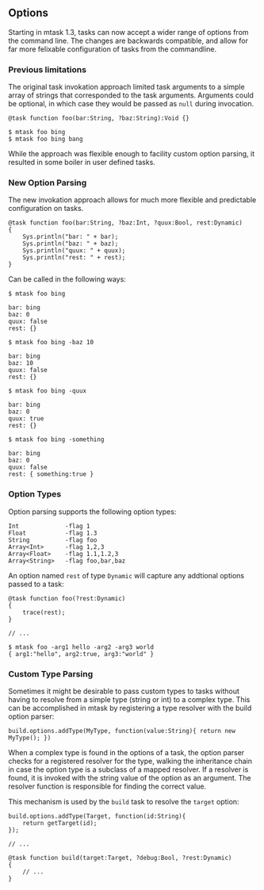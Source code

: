 ## Options

Starting in mtask 1.3, tasks can now accept a wider range of options from the 
command line. The changes are backwards compatible, and allow for far more 
felixable configuration of tasks from the commandline.

### Previous limitations

The original task invokation approach limited task arguments to a simple array 
of strings that corresponded to the task arguments. Arguments could be 
optional, in which case they would be passed as `null` during invocation.

	@task function foo(bar:String, ?baz:String):Void {}

	$ mtask foo bing
	$ mtask foo bing bang

While the approach was flexible enough to facility custom option parsing, it 
resulted in some boiler in user defined tasks.

### New Option Parsing

The new invokation approach allows for much more flexible and predictable 
configuration on tasks.

	@task function foo(bar:String, ?baz:Int, ?quux:Bool, rest:Dynamic)
	{
		Sys.println("bar: " + bar);
		Sys.println("baz: " + baz);
		Sys.println("quux: " + quux);
		Sys.println("rest: " + rest);
	}

Can be called in the following ways:

	$ mtask foo bing

	bar: bing
	baz: 0
	quux: false
	rest: {}

	$ mtask foo bing -baz 10

	bar: bing
	baz: 10
	quux: false
	rest: {}

	$ mtask foo bing -quux

	bar: bing
	baz: 0
	quux: true
	rest: {}

	$ mtask foo bing -something

	bar: bing
	baz: 0
	quux: false
	rest: { something:true }

### Option Types

Option parsing supports the following option types:

	Int				-flag 1
	Float			-flag 1.3
	String			-flag foo
	Array<Int>		-flag 1,2,3
	Array<Float>	-flag 1.1,1.2,3
	Array<String>	-flag foo,bar,baz

An option named `rest` of type `Dynamic` will capture any addtional options 
passed to a task:

	@task function foo(?rest:Dynamic)
	{
		trace(rest);
	}

	// ...

	$ mtask foo -arg1 hello -arg2 -arg3 world
	{ arg1:"hello", arg2:true, arg3:"world" }

### Custom Type Parsing

Sometimes it might be desirable to pass custom types to tasks without having to 
resolve from a simple type (string or int) to a complex type. This can be 
accomplished in mtask by registering a type resolver with the build option 
parser:

	build.options.addType(MyType, function(value:String){ return new MyType(); })

When a complex type is found in the options of a task, the option parser checks 
for a registered resolver for the type, walking the inheritance chain in case 
the option type is a subclass of a mapped resolver. If a resolver is found, it 
is invoked with the string value of the option as an argument. The resolver 
function is responsible for finding the correct value.

This mechanism is used by the `build` task to resolve the `target` option:

	build.options.addType(Target, function(id:String){
		return getTarget(id);
	});

	// ...

	@task function build(target:Target, ?debug:Bool, ?rest:Dynamic)
	{
		// ...
	}
